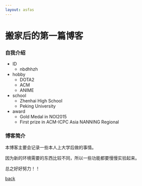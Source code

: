 ```yaml
---
layout: asfas
---
```


# 搬家后的第一篇博客
### 自我介绍
- ID 
	- nbdhhzh
- hobby
	- DOTA2
	- ACM
	- ANIME
- school
	- Zhenhai High School
	- Peking University
- award
	- Gold Medal in NOI2015
	- First prize in ACM-ICPC Asia NANNING Regional

### 博客简介
本博客主要会记录一些本人上大学后做的事情。

因为新的环境需要的东西比较不同，所以一些功能都要慢慢实验起来。

总之好好努力！！

[back](./)
